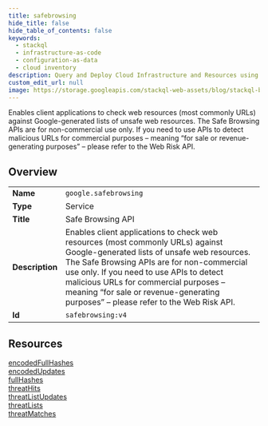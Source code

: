 ```yaml
---
title: safebrowsing
hide_title: false
hide_table_of_contents: false
keywords:
  - stackql
  - infrastructure-as-code
  - configuration-as-data
  - cloud inventory
description: Query and Deploy Cloud Infrastructure and Resources using SQL
custom_edit_url: null
image: https://storage.googleapis.com/stackql-web-assets/blog/stackql-blog-post-featured-image.png
---
```

Enables client applications to check web resources (most commonly URLs) against Google-generated lists of unsafe web resources. The Safe Browsing APIs are for non-commercial use only. If you need to use APIs to detect malicious URLs for commercial purposes – meaning “for sale or revenue-generating purposes” – please refer to the Web Risk API.  
    

## Overview
<table><tbody>
<tr><td><b>Name</b></td><td><code>google.safebrowsing</code></td></tr>
<tr><td><b>Type</b></td><td>Service</td></tr>
<tr><td><b>Title</b></td><td>Safe Browsing API</td></tr>
<tr><td><b>Description</b></td><td>Enables client applications to check web resources (most commonly URLs) against Google-generated lists of unsafe web resources. The Safe Browsing APIs are for non-commercial use only. If you need to use APIs to detect malicious URLs for commercial purposes – meaning “for sale or revenue-generating purposes” – please refer to the Web Risk API.</td></tr>
<tr><td><b>Id</b></td><td><code>safebrowsing:v4</code></td></tr>
</tbody></table>

## Resources
<div class="row">
<div class="providerDocColumn">
<a href="/providers/google/safebrowsing/encodedFullHashes/">encodedFullHashes</a><br />
<a href="/providers/google/safebrowsing/encodedUpdates/">encodedUpdates</a><br />
<a href="/providers/google/safebrowsing/fullHashes/">fullHashes</a><br />
<a href="/providers/google/safebrowsing/threatHits/">threatHits</a><br />
</div>
<div class="providerDocColumn">
<a href="/providers/google/safebrowsing/threatListUpdates/">threatListUpdates</a><br />
<a href="/providers/google/safebrowsing/threatLists/">threatLists</a><br />
<a href="/providers/google/safebrowsing/threatMatches/">threatMatches</a><br />
</div>
</div>
